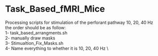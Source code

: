 # Task_Based_fMRI_Mice
Processing scripts for stimulation of the perforant pathway 10, 20, 40 Hz \
the order should be as follow:\
1- task_based_arrangments.sh \
2- manually draw masks \
3- Stimualtion_Fix_Masks.sh \
4- Name everything to whether it is 10, 20, 40 Hz \

